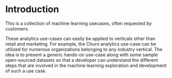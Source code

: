 # Introduction 

This is a collection of machine learning usecases, often requested by customers. 

These analytics use-cases can easily be applied to verticals other than retail and marketing. For example, the Churn analytics use-case can be utilized for numerous organizations belonging to any industry vertical. The idea is to present a generic hands-on use-case along with some sample open-sourced datasets so that a developer can understand the different steps that are involved in the machine learning exploration and development of such a use case.


